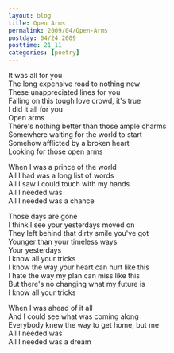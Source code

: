 ```yaml
---
layout: blog
title: Open Arms
permalink: 2009/04/Open-Arms
postday: 04/24 2009
posttime: 21_11
categories: [poetry]
---
```


<p>It was all for you<br />
The long expensive road to nothing new<br />
These unappreciated lines for you<br />
Falling on this tough love crowd, it's true<br />
I did it all for you<br />
Open arms<br />
There's nothing better than those ample charms<br />
Somewhere waiting for the world to start<br />
Somehow afflicted by a broken heart<br />
Looking for those open arms</p>
<p>When I was a prince of the world<br />
All I had was a long list of words<br />
All I saw I could touch with my hands<br />
All I needed was<br />
All I needed was a chance</p>
<p>Those days are gone<br />
I think I see your yesterdays moved on<br />
They left behind that dirty smile you've got<br />
Younger than your timeless ways<br />
Your yesterdays<br />
I know all your tricks<br />
I know the way your heart can hurt like this<br />
I hate the way my plan can miss like this<br />
But there's no changing what my future is<br />
I know all your tricks</p>
<p>When I was ahead of it all<br />
And I could see what was coming along<br />
Everybody knew the way to get home, but me<br />
All I needed was<br />
All I needed was a dream</p>
